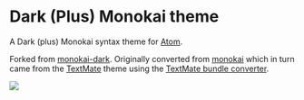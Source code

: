 # Dark (Plus) Monokai theme

A Dark (plus) Monokai syntax theme for [Atom](http://atom.io/).

 Forked from [monokai-dark](https://github.com/james2doyle/atom-monokai-dark). Originally converted from [monokai](https://github.com/kevinsawicki/monokai) which in turn came from the [TextMate](http://www.monokai.nl/blog/wp-content/asdev/Monokai.tmTheme) theme using the [TextMate bundle converter](http://atom.io/docs/latest/converting-a-text-mate-theme).

![](https://raw.github.com/rickmed/atom-monokai-dark-plus/master/Screenshot.png)
